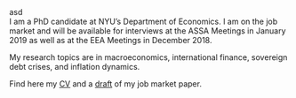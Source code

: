 <div class="row">
  <div class="col-md-8" markdown="1">
  asd
  </div>
  <div class="col-md-4" markdown="1">
  I am a PhD candidate at NYU’s Department of Economics. I am on the job market and will be available for interviews at the ASSA Meetings in January 2019 as well as at the EEA Meetings in December 2018.

  My research topics are in macroeconomics, international finance, sovereign debt crises, and inflation dynamics.

  Find here my [CV](https://drive.google.com/file/d/14Yimriq4uOen_k-KuCq1pAFy9ZpeVSuq/view) and a [draft](https://qurufinwe.github.io/resources/JMP_Roldan.pdf) of my job market paper.
  </div>
</div>

